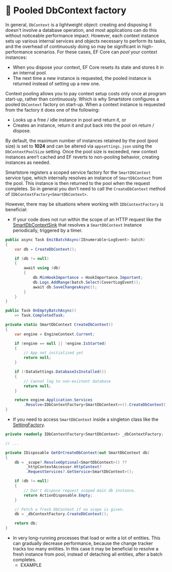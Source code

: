 # 🐣 Pooled DbContext factory

In general, `DbContext` is a lightweight object: creating and disposing it doesn't involve a database operation, and most applications can do this without noticeable performance impact. However, each context instance sets up various internal services and objects necessary to perform its tasks, and the overhead of continuously doing so may be significant in high-performance scenarios. For these cases, EF Core can _pool_ your context instances:

* When you dispose your context, EF Core resets its state and stores it in an internal pool.
* The next time a new instance is requested, the pooled instance is returned instead of setting up a new one.

Context pooling allows you to pay context setup costs only once at program start-up, rather than continuously. Which is why Smartstore configures a pooled `DbContext` factory on start-up. When a context instance is requested from the factory it does one of the following:

* Looks up a free / idle instance in pool and return it, or
* Creates an instance, return it and put back into the pool on return / dispose.

By default, the maximum number of instances retained by the pool (pool size) is set to **1024** and can be altered via `appsettings.json` using the `DbContextPoolSize` setting. Once the pool size is exceeded, new context instances aren’t cached and EF reverts to non-pooling behavior, creating instances as needed.

Smartstore registers a scoped service factory for the `SmartDbContext` service type, which internally resolves an instance of `SmartDbContext` from the pool. This instance is then returned to the pool when the request completes. So in general you don’t need to call the `CreateDbContext` method of `IDbContextFactory<SmartDbContext>`.

However, there may be situations where working with `IDbContextFactory` is beneficial:

* If your code does not run within the scope of an HTTP request like the [SmartDbContextSink](https://github.com/smartstore/Smartstore/blob/main/src/Smartstore.Core/Platform/Logging/Serilog/SmartDbContextSink.cs) that resolves a `SmartDbContext` instance periodically, triggered by a timer.

```csharp
public async Task EmitBatchAsync(IEnumerable<LogEvent> batch)
{
    var db = CreateDbContext();

    if (db != null)
    {
        await using (db)
        {
            db.MinHookImportance = HookImportance.Important;
            db.Logs.AddRange(batch.Select(CovertLogEvent));
            await db.SaveChangesAsync();
        }
    }
}

public Task OnEmptyBatchAsync()
    => Task.CompletedTask;

private static SmartDbContext CreateDbContext()
{
    var engine = EngineContext.Current;

    if (engine == null || !engine.IsStarted)
    {
        // App not initialized yet
        return null;
    }

    if (!DataSettings.DatabaseIsInstalled())
    {
        // Cannot log to non-existent database
        return null;
    }

    return engine.Application.Services
        .Resolve<IDbContextFactory<SmartDbContext>>().CreateDbContext();
}
```

* If you need to access `SmartDbContext` inside a singleton class like the [SettingFactory](https://github.com/smartstore/Smartstore/blob/main/src/Smartstore.Core/Platform/Configuration/Services/SettingFactory.cs).

```csharp
private readonly IDbContextFactory<SmartDbContext> _dbContextFactory;

// ...

private IDisposable GetOrCreateDbContext(out SmartDbContext db)
{
    db = _scope?.ResolveOptional<SmartDbContext>() ??
         _httpContextAccessor.HttpContext?
         .RequestServices?.GetService<SmartDbContext>();

    if (db != null)
    {
        // Don't dispose request scoped main db instance.
        return ActionDisposable.Empty;
    }

    // Fetch a fresh DbContext if no scope is given.
    db = _dbContextFactory.CreateDbContext();

    return db;
}
```

* In very long-running processes that load or write a lot of entities. This can gradually decrease performance, because the change tracker tracks too many entities. In this case it may be beneficial to resolve a fresh instance from pool, instead of detaching all entities, after a batch completes.
  * EXAMPLE
